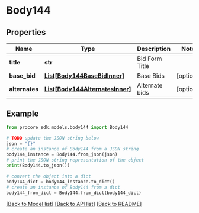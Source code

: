 # Body144


## Properties

Name | Type | Description | Notes
------------ | ------------- | ------------- | -------------
**title** | **str** | Bid Form Title | 
**base_bid** | [**List[Body144BaseBidInner]**](Body144BaseBidInner.md) | Base Bids | [optional] 
**alternates** | [**List[Body144AlternatesInner]**](Body144AlternatesInner.md) | Alternate bids | [optional] 

## Example

```python
from procore_sdk.models.body144 import Body144

# TODO update the JSON string below
json = "{}"
# create an instance of Body144 from a JSON string
body144_instance = Body144.from_json(json)
# print the JSON string representation of the object
print(Body144.to_json())

# convert the object into a dict
body144_dict = body144_instance.to_dict()
# create an instance of Body144 from a dict
body144_from_dict = Body144.from_dict(body144_dict)
```
[[Back to Model list]](../README.md#documentation-for-models) [[Back to API list]](../README.md#documentation-for-api-endpoints) [[Back to README]](../README.md)


